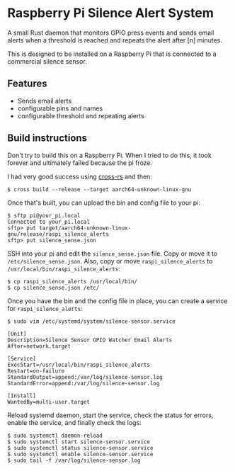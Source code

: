 # Raspberry Pi Silence Alert System

A small Rust daemon that monitors GPIO press events and sends email alerts when a threshold is reached and repeats the alert after [n] minutes.

This is designed to be installed on a Raspberry Pi that is connected to a commercial silence sensor.

## Features
- Sends email alerts
- configurable pins and names
- configurable threshold and repeating alerts

## Build instructions
Don't try to build this on a Raspberry Pi. When I tried to do this, it took forever and ultimately failed because the pi froze.

I had very good success using [cross-rs](https://github.com/cross-rs/cross) and then:

```
$ cross build --release --target aarch64-unknown-linux-gnu
```

Once that's built, you can upload the bin and config file to your pi:

```
$ sftp pi@your_pi.local
Connected to your_pi.local
sftp> put target/aarch64-unknown-linux-gnu/release/raspi_silence_alerts
sftp> put silence_sense.json
```

SSH into your pi and edit the `silence_sense.json` file. Copy or move it to `/etc/silence_sense.json`. Also, copy or move `raspi_silence_alerts` to `/usr/local/bin/raspi_silence_alerts`:

```
$ cp raspi_silence_alerts /usr/local/bin/
$ cp silence_sense.json /etc/
```

Once you have the bin and the config file in place, you can create a service for `raspi_silence_alerts`:

```
$ sudo vim /etc/systemd/system/silence-sensor.service
```

```
[Unit]
Description=Silence Sensor GPIO Watcher Email Alerts
After=network.target

[Service]
ExecStart=/usr/local/bin/raspi_silence_alerts
Restart=on-failure
StandardOutput=append:/var/log/silence-sensor.log
StandardError=append:/var/log/silence-sensor.log

[Install]
WantedBy=multi-user.target
```

Reload systemd daemon, start the service, check the status for errors, enable the service, and finally check the logs:

```
$ sudo systemctl daemon-reload
$ sudo systemctl start silence-sensor.service
$ sudo systemctl status silence-sensor.service
$ sudo systemctl enable silence-sensor.service
$ sudo tail -f /var/log/silence-sensor.log
```
